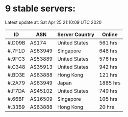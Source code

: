 # 9 stable servers:

Latest update at: Sat Apr 25 21:10:09 UTC 2020

| ID | ASN | Server Country | Online |
| -- | --- | -------------- | ------ |
| #.D09B | AS174 | United States | 561 hrs |
| #.7F1D | AS63949 | Singapore | 648 hrs |
| #.9FC3 | AS53889 | United States | 576 hrs |
| #.C348 | AS35913 | United States | 942 hrs |
| #.BD3E | AS63888 | Hong Kong | 121 hrs |
| #.2A79 | AS63949 | Japan | 1885 hrs |
| #.F7DA | AS45102 | United States | 749 hrs |
| #.66BF | AS16509 | Singapore | 105 hrs |
| #.33B9 | AS63888 | Hong Kong | 20 hrs |

